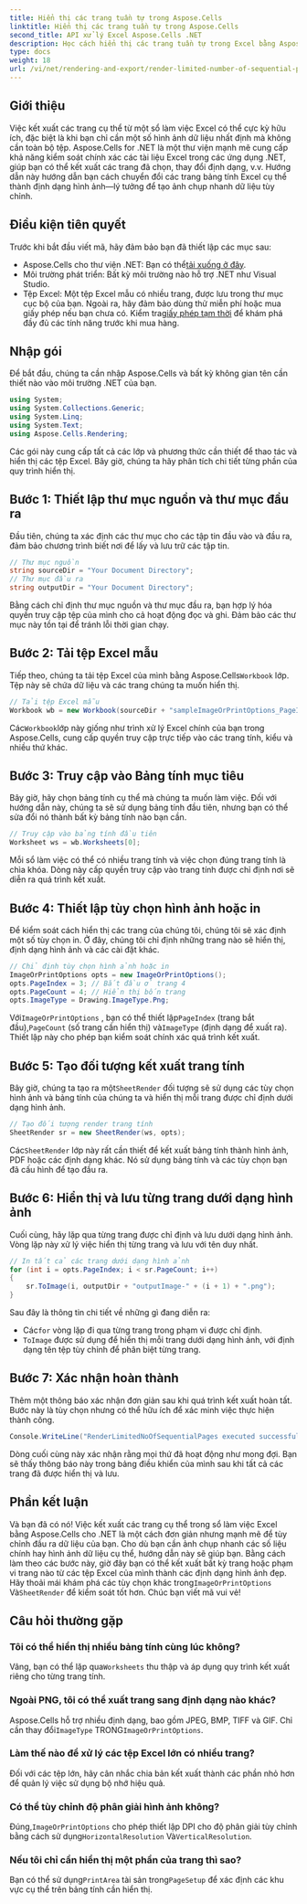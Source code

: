 ```yaml
---
title: Hiển thị các trang tuần tự trong Aspose.Cells
linktitle: Hiển thị các trang tuần tự trong Aspose.Cells
second_title: API xử lý Excel Aspose.Cells .NET
description: Học cách hiển thị các trang tuần tự trong Excel bằng Aspose.Cells cho .NET. Hướng dẫn từng bước này cung cấp hướng dẫn chi tiết để chuyển đổi các trang đã chọn thành hình ảnh.
type: docs
weight: 18
url: /vi/net/rendering-and-export/render-limited-number-of-sequential-pages/
---
```

## Giới thiệu
Việc kết xuất các trang cụ thể từ một sổ làm việc Excel có thể cực kỳ hữu ích, đặc biệt là khi bạn chỉ cần một số hình ảnh dữ liệu nhất định mà không cần toàn bộ tệp. Aspose.Cells for .NET là một thư viện mạnh mẽ cung cấp khả năng kiểm soát chính xác các tài liệu Excel trong các ứng dụng .NET, giúp bạn có thể kết xuất các trang đã chọn, thay đổi định dạng, v.v. Hướng dẫn này hướng dẫn bạn cách chuyển đổi các trang bảng tính Excel cụ thể thành định dạng hình ảnh—lý tưởng để tạo ảnh chụp nhanh dữ liệu tùy chỉnh.
## Điều kiện tiên quyết
Trước khi bắt đầu viết mã, hãy đảm bảo bạn đã thiết lập các mục sau:
-  Aspose.Cells cho thư viện .NET: Bạn có thể[tải xuống ở đây](https://releases.aspose.com/cells/net/).
- Môi trường phát triển: Bất kỳ môi trường nào hỗ trợ .NET như Visual Studio.
- Tệp Excel: Một tệp Excel mẫu có nhiều trang, được lưu trong thư mục cục bộ của bạn.
 Ngoài ra, hãy đảm bảo dùng thử miễn phí hoặc mua giấy phép nếu bạn chưa có. Kiểm tra[giấy phép tạm thời](https://purchase.aspose.com/temporary-license/) để khám phá đầy đủ các tính năng trước khi mua hàng.
## Nhập gói
Để bắt đầu, chúng ta cần nhập Aspose.Cells và bất kỳ không gian tên cần thiết nào vào môi trường .NET của bạn.
```csharp
using System;
using System.Collections.Generic;
using System.Linq;
using System.Text;
using Aspose.Cells.Rendering;
```
Các gói này cung cấp tất cả các lớp và phương thức cần thiết để thao tác và hiển thị các tệp Excel. Bây giờ, chúng ta hãy phân tích chi tiết từng phần của quy trình hiển thị.
## Bước 1: Thiết lập thư mục nguồn và thư mục đầu ra
Đầu tiên, chúng ta xác định các thư mục cho các tập tin đầu vào và đầu ra, đảm bảo chương trình biết nơi để lấy và lưu trữ các tập tin.
```csharp
// Thư mục nguồn
string sourceDir = "Your Document Directory";
// Thư mục đầu ra
string outputDir = "Your Document Directory";
```
Bằng cách chỉ định thư mục nguồn và thư mục đầu ra, bạn hợp lý hóa quyền truy cập tệp của mình cho cả hoạt động đọc và ghi. Đảm bảo các thư mục này tồn tại để tránh lỗi thời gian chạy.
## Bước 2: Tải tệp Excel mẫu
 Tiếp theo, chúng ta tải tệp Excel của mình bằng Aspose.Cells`Workbook` lớp. Tệp này sẽ chứa dữ liệu và các trang chúng ta muốn hiển thị.
```csharp
// Tải tệp Excel mẫu
Workbook wb = new Workbook(sourceDir + "sampleImageOrPrintOptions_PageIndexPageCount.xlsx");
```
 Các`Workbook`lớp này giống như trình xử lý Excel chính của bạn trong Aspose.Cells, cung cấp quyền truy cập trực tiếp vào các trang tính, kiểu và nhiều thứ khác.
## Bước 3: Truy cập vào Bảng tính mục tiêu
Bây giờ, hãy chọn bảng tính cụ thể mà chúng ta muốn làm việc. Đối với hướng dẫn này, chúng ta sẽ sử dụng bảng tính đầu tiên, nhưng bạn có thể sửa đổi nó thành bất kỳ bảng tính nào bạn cần.
```csharp
// Truy cập vào bảng tính đầu tiên
Worksheet ws = wb.Worksheets[0];
```
Mỗi sổ làm việc có thể có nhiều trang tính và việc chọn đúng trang tính là chìa khóa. Dòng này cấp quyền truy cập vào trang tính được chỉ định nơi sẽ diễn ra quá trình kết xuất.
## Bước 4: Thiết lập tùy chọn hình ảnh hoặc in
Để kiểm soát cách hiển thị các trang của chúng tôi, chúng tôi sẽ xác định một số tùy chọn in. Ở đây, chúng tôi chỉ định những trang nào sẽ hiển thị, định dạng hình ảnh và các cài đặt khác.
```csharp
// Chỉ định tùy chọn hình ảnh hoặc in
ImageOrPrintOptions opts = new ImageOrPrintOptions();
opts.PageIndex = 3; // Bắt đầu ở trang 4
opts.PageCount = 4; // Hiển thị bốn trang
opts.ImageType = Drawing.ImageType.Png;
```
 Với`ImageOrPrintOptions` , bạn có thể thiết lập`PageIndex` (trang bắt đầu),`PageCount` (số trang cần hiển thị) và`ImageType` (định dạng để xuất ra). Thiết lập này cho phép bạn kiểm soát chính xác quá trình kết xuất.
## Bước 5: Tạo đối tượng kết xuất trang tính
Bây giờ, chúng ta tạo ra một`SheetRender` đối tượng sẽ sử dụng các tùy chọn hình ảnh và bảng tính của chúng ta và hiển thị mỗi trang được chỉ định dưới dạng hình ảnh.
```csharp
// Tạo đối tượng render trang tính
SheetRender sr = new SheetRender(ws, opts);
```
 Các`SheetRender` lớp này rất cần thiết để kết xuất bảng tính thành hình ảnh, PDF hoặc các định dạng khác. Nó sử dụng bảng tính và các tùy chọn bạn đã cấu hình để tạo đầu ra.
## Bước 6: Hiển thị và lưu từng trang dưới dạng hình ảnh
Cuối cùng, hãy lặp qua từng trang được chỉ định và lưu dưới dạng hình ảnh. Vòng lặp này xử lý việc hiển thị từng trang và lưu với tên duy nhất.
```csharp
// In tất cả các trang dưới dạng hình ảnh
for (int i = opts.PageIndex; i < sr.PageCount; i++)
{
    sr.ToImage(i, outputDir + "outputImage-" + (i + 1) + ".png");
}
```
Sau đây là thông tin chi tiết về những gì đang diễn ra:
-  Các`for` vòng lặp đi qua từng trang trong phạm vi được chỉ định.
- `ToImage` được sử dụng để hiển thị mỗi trang dưới dạng hình ảnh, với định dạng tên tệp tùy chỉnh để phân biệt từng trang.
## Bước 7: Xác nhận hoàn thành
Thêm một thông báo xác nhận đơn giản sau khi quá trình kết xuất hoàn tất. Bước này là tùy chọn nhưng có thể hữu ích để xác minh việc thực hiện thành công.
```csharp
Console.WriteLine("RenderLimitedNoOfSequentialPages executed successfully.\r\n");
```
Dòng cuối cùng này xác nhận rằng mọi thứ đã hoạt động như mong đợi. Bạn sẽ thấy thông báo này trong bảng điều khiển của mình sau khi tất cả các trang đã được hiển thị và lưu.
## Phần kết luận
Và bạn đã có nó! Việc kết xuất các trang cụ thể trong sổ làm việc Excel bằng Aspose.Cells cho .NET là một cách đơn giản nhưng mạnh mẽ để tùy chỉnh đầu ra dữ liệu của bạn. Cho dù bạn cần ảnh chụp nhanh các số liệu chính hay hình ảnh dữ liệu cụ thể, hướng dẫn này sẽ giúp bạn. Bằng cách làm theo các bước này, giờ đây bạn có thể kết xuất bất kỳ trang hoặc phạm vi trang nào từ các tệp Excel của mình thành các định dạng hình ảnh đẹp.
 Hãy thoải mái khám phá các tùy chọn khác trong`ImageOrPrintOptions` Và`SheetRender` để kiểm soát tốt hơn. Chúc bạn viết mã vui vẻ!
## Câu hỏi thường gặp
### Tôi có thể hiển thị nhiều bảng tính cùng lúc không?  
 Vâng, bạn có thể lặp qua`Worksheets` thu thập và áp dụng quy trình kết xuất riêng cho từng trang tính.
### Ngoài PNG, tôi có thể xuất trang sang định dạng nào khác?  
 Aspose.Cells hỗ trợ nhiều định dạng, bao gồm JPEG, BMP, TIFF và GIF. Chỉ cần thay đổi`ImageType` TRONG`ImageOrPrintOptions`.
### Làm thế nào để xử lý các tệp Excel lớn có nhiều trang?  
Đối với các tệp lớn, hãy cân nhắc chia bản kết xuất thành các phần nhỏ hơn để quản lý việc sử dụng bộ nhớ hiệu quả.
### Có thể tùy chỉnh độ phân giải hình ảnh không?  
 Đúng,`ImageOrPrintOptions` cho phép thiết lập DPI cho độ phân giải tùy chỉnh bằng cách sử dụng`HorizontalResolution` Và`VerticalResolution`.
### Nếu tôi chỉ cần hiển thị một phần của trang thì sao?  
Bạn có thể sử dụng`PrintArea` tài sản trong`PageSetup` để xác định các khu vực cụ thể trên bảng tính cần hiển thị.